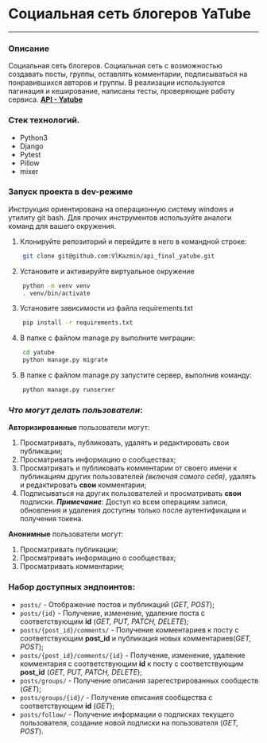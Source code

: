 # Социальная сеть блогеров YaTube  
---
### Описание
Социальная сеть блогеров.
Социальная сеть с возможностью создавать посты, группы, оставлять комментарии, подписываться на понравившихся авторов и группы. В реализации используются пагинация и кеширование, написаны тесты, проверяющие работу сервиса.
**[API - Yatube](https://github.com/VlKazmin/api_final_yatube)**


### Стек технологий.
- Python3
- Django
- Pytest
- Pillow
- mixer

### **Запуск проекта в dev-режиме**
Инструкция ориентирована на операционную систему windows и утилиту git bash.
Для прочих инструментов используйте аналоги команд для вашего окружения.

1. Клонируйте репозиторий и перейдите в него в командной строке:
```bash
    git clone git@github.com:VlKazmin/api_final_yatube.git
```

2. Установите и активируйте виртуальное окружение
```bash
    python -m venv venv
    . venv/bin/activate
```

3. Установите зависимости из файла requirements.txt
```bash
    pip install -r requirements.txt
```

4. В папке с файлом manage.py выполните миграции:
```bash
    cd yatube
    python manage.py migrate
```

5. В папке с файлом manage.py запустите сервер, выполнив команду:

```bash
    python manage.py runserver
```


### *Что могут делать пользователи*:

**Авторизированные** пользователи могут:
1. Просматривать, публиковать, удалять и редактировать свои публикации;
2. Просматривать информацию о сообществах;
3. Просматривать и публиковать комментарии от своего имени к публикациям других пользователей *(включая самого себя)*, удалять и редактировать **свои** комментарии;
4. Подписываться на других пользователей и просматривать **свои** подписки.
***Примечание***: Доступ ко всем операциям записи, обновления и удаления доступны только после аутентификации и получения токена.

**Анонимные** пользователи могут:
1. Просматривать публикации;
2. Просматривать информацию о сообществах;
3. Просматривать комментарии;

### **Набор доступных эндпоинтов**:
* ```posts/``` - Отображение постов и публикаций (_GET, POST_);
* ```posts/{id}``` - Получение, изменение, удаление поста с соответствующим **id** (_GET, PUT, PATCH, DELETE_);
* ```posts/{post_id}/comments/``` - Получение комментариев к посту с соответствующим **post_id** и публикация новых комментариев(_GET, POST_);
* ```posts/{post_id}/comments/{id}``` - Получение, изменение, удаление комментария с соответствующим **id** к посту с соответствующим **post_id** (_GET, PUT, PATCH, DELETE_);
* ```posts/groups/``` - Получение описания зарегестрированных сообществ (_GET_);
* ```posts/groups/{id}/``` - Получение описания сообщества с соответствующим **id** (_GET_);
* ```posts/follow/``` - Получение информации о подписках текущего пользователя, создание новой подписки на пользователя (_GET, POST_).
